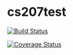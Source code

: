 
# cs207test

[![Build Status](https://travis-ci.org/averyfaller/cs207test.svg?branch=master)](https://travis-ci.org/averyfaller/cs207test)

[![Coverage Status](https://coveralls.io/repos/github/averyfaller/cs207test/badge.svg?branch=master)](https://coveralls.io/github/averyfaller/cs207test?branch=master)